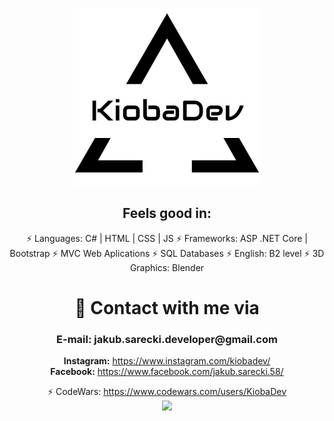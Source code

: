 
<p align="center">
 <img src="/images/Logo.png" >
</p>
  
<p align="center">
 <h2 align="center">Feels good in:</h2>
 <p align="center">
            <a>⚡ Languages: C# | HTML | CSS | JS</a>
            <a>⚡ Frameworks: ASP .NET Core | Bootstrap</a>
            <a>⚡ MVC Web Aplications</a>
            <a>⚡ SQL Databases</a>
            <a>⚡ English: B2 level</a>
            <a>⚡ 3D Graphics: Blender</a>
            </br>
 </p>

</p>
<h1 align="center">💬 Contact with me via</h1> 
<h3 align="center">E-mail: jakub.sarecki.developer@gmail.com</h3>
 <p align="center">
 <a><strong>Instagram:</strong></a>  <a href="https://www.instagram.com/kiobadev/">https://www.instagram.com/kiobadev/</a>
            </br>
 <a><strong>Facebook:</strong> </a>  <a href="https://www.facebook.com/jakub.sarecki.58">https://www.facebook.com/jakub.sarecki.58/</a>
 </p>
 
<p align="center">
            <a>⚡ CodeWars: </a><a href="https://www.codewars.com/users/KiobaDev">https://www.codewars.com/users/KiobaDev</a>
            <br/>
            <img src="https://www.codewars.com/users/KiobaDev/badges/large">
</p>
